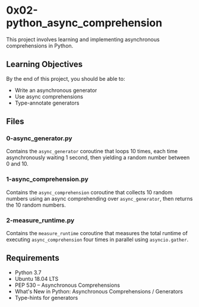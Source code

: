# 0x02-python_async_comprehension

This project involves learning and implementing asynchronous comprehensions in Python.

## Learning Objectives

By the end of this project, you should be able to:
- Write an asynchronous generator
- Use async comprehensions
- Type-annotate generators

## Files

### 0-async_generator.py

Contains the `async_generator` coroutine that loops 10 times, each time asynchronously waiting 1 second, then yielding a random number between 0 and 10.

### 1-async_comprehension.py

Contains the `async_comprehension` coroutine that collects 10 random numbers using an async comprehending over `async_generator`, then returns the 10 random numbers.

### 2-measure_runtime.py

Contains the `measure_runtime` coroutine that measures the total runtime of executing `async_comprehension` four times in parallel using `asyncio.gather`.

## Requirements

- Python 3.7
- Ubuntu 18.04 LTS
- PEP 530 – Asynchronous Comprehensions
- What's New in Python: Asynchronous Comprehensions / Generators
- Type-hints for generators
